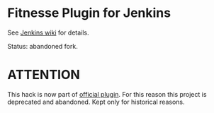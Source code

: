 Fitnesse Plugin for Jenkins
==============================

See [Jenkins wiki](http://wiki.jenkins-ci.org/display/JENKINS/Fitnesse+Plugin) for details.

Status: abandoned fork.

ATTENTION
=========
This hack is now part of [official plugin](http://wiki.jenkins-ci.org/display/JENKINS/Fitnesse+Plugin). 
For this reason this project is deprecated and abandoned.
Kept only for historical reasons.
